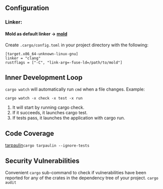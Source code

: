 ## Configuration
### Linker:
#### Mold as default linker -> [mold](https://github.com/rui314/mold)

Create `.cargo/config.toml` in your project directory with the following:
```
[target.x86_64-unknown-linux-gnu]
linker = "clang"
rustflags = ["-C", "link-arg=-fuse-ld=/path/to/mold"]
```

## Inner Development Loop
`cargo watch` will automatically run `cmd` when a file changes. Example:

`cargo watch -x check -x test -x run`

1. It will start by running cargo check.
2. If it succeeds, it launches cargo test.
3. If tests pass, it launches the application with cargo run.
## Code Coverage
[tarpaulin](https://github.com/xd009642/tarpaulin)`cargo tarpaulin --ignore-tests`

## Security Vulnerabilities 
Convenient `cargo` sub-command to check if vulnerabilities have
been reported for any of the crates in the dependency tree of your project.
`cargo audit`
